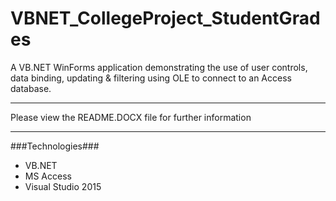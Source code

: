 # VBNET_CollegeProject_StudentGrades
A VB.NET WinForms application demonstrating the use of user controls, data binding, updating &amp; filtering using OLE to connect to an Access database.

---

Please view the README.DOCX file for further information

---

###Technologies###
* VB.NET
* MS Access
* Visual Studio 2015


